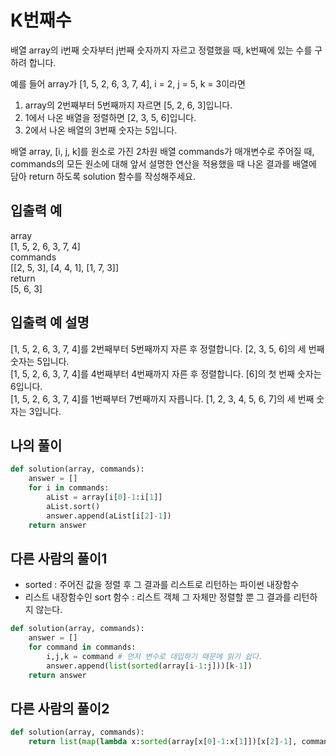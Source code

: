 # K번째수
배열 array의 i번째 숫자부터 j번째 숫자까지 자르고 정렬했을 때, k번째에 있는 수를 구하려 합니다.

예를 들어 array가 [1, 5, 2, 6, 3, 7, 4], i = 2, j = 5, k = 3이라면
1. array의 2번째부터 5번째까지 자르면 [5, 2, 6, 3]입니다.
2. 1에서 나온 배열을 정렬하면 [2, 3, 5, 6]입니다.
3. 2에서 나온 배열의 3번째 숫자는 5입니다.

배열 array, [i, j, k]를 원소로 가진 2차원 배열 commands가 매개변수로 주어질 때, commands의 모든 원소에 대해 앞서 설명한 연산을 적용했을 때 나온 결과를 배열에 담아 return 하도록 solution 함수를 작성해주세요.

## 입출력 예
array  
[1, 5, 2, 6, 3, 7, 4]  
commands  
[[2, 5, 3], [4, 4, 1], [1, 7, 3]]  
return  
[5, 6, 3]  

## 입출력 예 설명
[1, 5, 2, 6, 3, 7, 4]를 2번째부터 5번째까지 자른 후 정렬합니다. [2, 3, 5, 6]의 세 번째 숫자는 5입니다.  
[1, 5, 2, 6, 3, 7, 4]를 4번째부터 4번째까지 자른 후 정렬합니다. [6]의 첫 번째 숫자는 6입니다.  
[1, 5, 2, 6, 3, 7, 4]를 1번째부터 7번째까지 자릅니다. [1, 2, 3, 4, 5, 6, 7]의 세 번째 숫자는 3입니다.

## 나의 풀이
```python
def solution(array, commands):
    answer = []
    for i in commands:
        aList = array[i[0]-1:i[1]]
        aList.sort()
        answer.append(aList[i[2]-1])
    return answer
```

## 다른 사람의 풀이1
* sorted : 주어진 값을 정렬 후 그 결과를 리스트로 리턴하는 파이썬 내장함수
* 리스트 내장함수인 sort 함수 : 리스트 객체 그 자체만 정렬할 뿐 그 결과를 리턴하지 않는다.
```python
def solution(array, commands):
    answer = []
    for command in commands:
        i,j,k = command # 먼저 변수로 대입하기 때문에 읽기 쉽다.
        answer.append(list(sorted(array[i-1:j]))[k-1])
    return answer
```

## 다른 사람의 풀이2
```python
def solution(array, commands):
    return list(map(lambda x:sorted(array[x[0]-1:x[1]])[x[2]-1], commands))
```